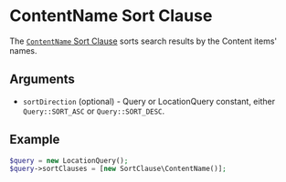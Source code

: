 # ContentName Sort Clause

The [`ContentName` Sort Clause](https://github.com/ezsystems/ezpublish-kernel/blob/6.13.7/eZ/Publish/API/Repository/Values/Content/Query/SortClause/ContentName.php)
sorts search results by the Content items' names.

## Arguments

- `sortDirection` (optional) - Query or LocationQuery constant, either `Query::SORT_ASC` or `Query::SORT_DESC`.

## Example

``` php
$query = new LocationQuery();
$query->sortClauses = [new SortClause\ContentName()];
```
